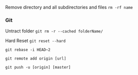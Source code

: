 


Remove directory and all subdirectories and files
`rm -rf name`



### Git

Untract folder
`git rm -r --cached folderName/`

Hard Reset
`git reset --hard`

`git rebase -i HEAD~2`


`git remote add origin [url]`

`git push -u [origin] [master]`
